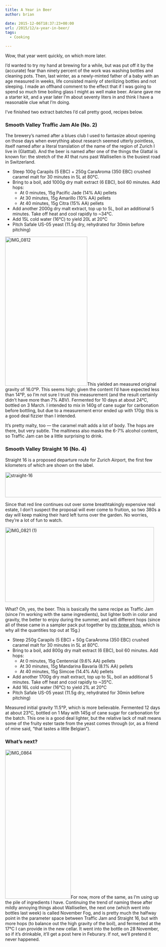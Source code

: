 ```yaml
---
title: A Year in Beer
author: brian

date: 2015-12-06T18:37:23+00:00
url: /2015/12/a-year-in-beer/
tags:
  - Cooking

---
```

Wow, that year went quickly, on which more later.

I&#8217;d wanted to try my hand at brewing for a while, but was put off it by the (accurate) fear than ninety percent of the work was washing bottles and cleaning pots. Then, last winter, as a newly-minted father of a baby with an age measured in weeks, life consisted mainly of sterilizing bottles and not sleeping. I made an offhand comment to the effect that if I was going to spend so much time boiling glass I might as well make beer. Ariane gave me a starter kit, and a year later I&#8217;m about seventy liters in and think I have a reasonable clue what I&#8217;m doing.<!--more-->

I&#8217;ve finished two extract batches I&#8217;d call pretty good, recipes below.

### Smooth Valley Traffic Jam Ale (No. 2)

The brewery&#8217;s named after a blues club I used to fantasize about opening on those days when everything about research seemed utterly pointless, itself named after a literal translation of the name of the region of Zurich I live in (Glatttal). And the beer is named after one of the things the Glattal is known for: the stretch of the A1 that runs past Wallisellen is the busiest road in Switzerland.

  * Steep 100g Carapils (5 EBC) + 250g CaraAroma (350 EBC) crushed caramel malt for 30 minutes in 5L at 80°C.
  * Bring to a boil, add 1000g dry malt extract (6 EBC), boil 60 minutes. Add hops: 
      * At 0 minutes, 15g Pacific Jade (14% AA) pellets
      * At 30 minutes, 15g Amarillo (10% AA) pellets
      * At 40 minutes, 15g Citra (15% AA) pellets
  * Add another 2000g dry malt extract, top up to 5L, boil an additional 5 minutes. Take off heat and cool rapidly to ~34°C.
  * Add 15L cold water (16°C) to yield 20L at 20°C
  * Pitch Safale US-05 yeast (11.5g dry, rehydrated for 30min before pitching)

<img class="alignright wp-image-1296 size-medium" src="/wp/2015/12/IMG_0812-265x480.jpg" alt="IMG_0812" width="265" height="480" srcset="/wp/2015/12/IMG_0812-265x480.jpg 265w, /wp/2015/12/IMG_0812.jpg 566w" sizes="(max-width: 265px) 100vw, 265px" />This yielded an measured original gravity of 16.0°P. This seems high; given the content I&#8217;d have expected less than 14°P, so I&#8217;m not sure I trust this measurement (and the result certainly didn&#8217;t have more than 7% ABV). Fermented for 10 days at about 24°C, bottled on 3 March. I intended to mix in 140g of cane sugar for carbonation before bottling, but due to a measurement error ended up with 170g: this is a good deal fizzier than I intended.

It&#8217;s pretty malty, too — the caramel malt adds a lot of body. The hops are there, but very subtle. The maltiness also masks the 6-7% alcohol content, so Traffic Jam can be a little surprising to drink.

### Smooth Valley Straight 16 (No. 4)

Straight 16 is a proposed departure route for Zurich Airport, the first few kilometers of which are shown on the label.

<img class="aligncenter wp-image-1301 size-full" src="/wp/2015/12/straight-16.png" alt="straight-16" width="738" height="81" srcset="/wp/2015/12/straight-16.png 738w, /wp/2015/12/straight-16-480x53.png 480w" sizes="(max-width: 738px) 100vw, 738px" />

Since that red line continues out over some breathtakingly expensive real estate, I don&#8217;t suspect the proposal will ever come to fruition, so two 380s a day will keep making their hard left turns over the garden. No worries, they&#8217;re a lot of fun to watch.

<img class="aligncenter wp-image-1297 size-medium" src="/wp/2015/12/IMG_0821-1-480x241.jpg" alt="IMG_0821 (1)" width="480" height="241" srcset="/wp/2015/12/IMG_0821-1-480x241.jpg 480w, /wp/2015/12/IMG_0821-1.jpg 1024w" sizes="(max-width: 480px) 100vw, 480px" />

What? Oh, yes, the beer. This is basically the same recipe as Traffic Jam (since I&#8217;m working with the same ingredients), but lighter both in color and gravity, the better to enjoy during the summer, and will different hops (since all of these came in a sampler pack put together by [my brew shop][1], which is why all the quantities top out at 15g.)

  * Steep 250g Carapils (5 EBC) + 50g CaraAroma (350 EBC) crushed caramel malt for 30 minutes in 5L at 80°C.
  * Bring to a boil, add 800g dry malt extract (6 EBC), boil 60 minutes. Add hops: 
      * At 0 minutes, 15g Centennial (9.6% AA) pellets
      * At 30 minutes, 15g Mandarina Bavaria (8.1% AA) pellets
      * At 40 minutes, 15g Simcoe (14.4% AA) pellets
  * Add another 1700g dry malt extract, top up to 5L, boil an additional 5 minutes. Take off heat and cool rapidly to ~35°C.
  * Add 16L cold water (16°C) to yield 21L at 20°C
  * Pitch Safale US-05 yeast (11.5g dry, rehydrated for 30min before pitching)

Measured initial gravity 11.5°P, which is more believable. Fermented 12 days at about 23°C, bottled on 1 May with 145g of cane sugar for carbonation for the batch. This one is a good deal lighter, but the relative lack of malt means some of the fruity ester taste from the yeast comes through (or, as a friend of mine said, &#8220;that tastes a little Belgian&#8221;).

### What&#8217;s next?

<img class="alignright wp-image-1294 size-medium" src="/wp/2015/12/IMG_0864-e1449418889315-212x480.jpg" alt="IMG_0864" width="212" height="480" srcset="/wp/2015/12/IMG_0864-e1449418889315-212x480.jpg 212w, /wp/2015/12/IMG_0864-e1449418889315.jpg 430w" sizes="(max-width: 212px) 100vw, 212px" />For now, more of the same, as I&#8217;m using up the pile of ingredients I have. Continuing the trend of naming these after mildly annoying things about Wallisellen, the next one (which went into bottles last week) is called November Fog, and is pretty much the halfway point in the parameter space between Traffic Jam and Straight 16, but with more hops (to balance out the high gravity of the boil), and fermented at the 17°C I can provide in the new cellar. It went into the bottle on 28 November, so if it&#8217;s drinkable, it&#8217;ll get a post here in Feburary. If not, we&#8217;ll pretend it never happened.

 [1]: http://sios.ch